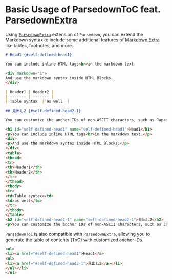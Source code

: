 # Basic Usage of ParsedownToC feat. ParsedownExtra

Using [`ParsedownExtra`](https://github.com/erusev/parsedown-extra) extension of `Parsedown`, you can extend the Markdown syntax to include some additional features of [Markdown Extra](https://michelf.ca/projects/php-markdown/extra/) like tables, footnotes, and more.

```markdown
# Head1 {#self-defined-head1}

You can include inline HTML tags<br>in the markdown text.

<div markdown="1">
And use the markdown syntax inside HTML Blocks.
</div>

| Header1 | Header2 |
| ------- | ------- |
| Table syntax  | as well  |

## 見出し2 {#self-defined-head2-1}

You can customize the anchor IDs of non-ASCII characters, such as Japanese characters, to more readable ones.
```

```html
<h1 id="self-defined-head1" name="self-defined-head1">Head1</h1>
<p>You can include inline HTML tags<br>in the markdown text.</p>
<div>
<p>And use the markdown syntax inside HTML Blocks.</p>
</div>
<table>
<thead>
<tr>
<th>Header1</th>
<th>Header2</th>
</tr>
</thead>
<tbody>
<tr>
<td>Table syntax</td>
<td>as well</td>
</tr>
</tbody>
</table>
<h2 id="self-defined-head2-1" name="self-defined-head2-1">見出し2</h2>
<p>You can customize the anchor IDs of non-ASCII characters, such as Japanese characters, to more readable ones.</p>
```

`ParsedownToC` is also compatible with `ParsedownExtra`, allowing you to generate the table of contents (ToC) with customized anchor IDs.

```html
<ul>
<li><a href="#self-defined-head1">Head1</a>
<ul>
<li><a href="#self-defined-head2-1">見出し2</a></li>
</ul></li>
</ul>
```
